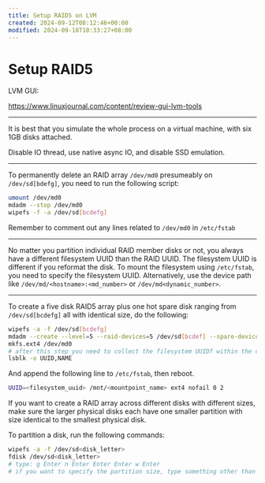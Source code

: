 ```yaml
---
title: Setup RAID5 on LVM
created: 2024-09-12T08:12:46+00:00
modified: 2024-09-18T10:33:27+08:00
---
```


# Setup RAID5

LVM GUI:

https://www.linuxjournal.com/content/review-gui-lvm-tools

---

It is best that you simulate the whole process on a virtual machine, with six 1GB disks attached.

Disable IO thread, use native async IO, and disable SSD emulation.

---

To permanently delete an RAID array `/dev/md0` presumeably on `/dev/sd[bdefg]`, you need to run the following script:

```bash
umount /dev/md0
mdadm --stop /dev/md0
wipefs -f -a /dev/sd[bcdefg]
```

Remember to comment out any lines related to `/dev/md0` in `/etc/fstab`

---

No matter you partition individual RAID member disks or not, you always have a different filesystem UUID than the RAID UUID. The filesystem UUID is different if you reformat the disk. To mount the filesystem using `/etc/fstab`, you need to specify the filesystem UUID. Alternatively, use the device path like `/dev/md/<hostname>:<md_number>` or `/dev/md<dynamic_number>`.

---

To create a five disk RAID5 array plus one hot spare disk ranging from `/dev/sd[bcdefg]` all with identical size, do the following:

```bash
wipefs -a -f /dev/sd[bcdefg]
mdadm --create --level=5 --raid-devices=5 /dev/sd[bcdef] --spare-devices=1 /dev/sdg
mkfs.ext4 /dev/md0
# after this step you need to collect the filesystem UUIDf within the command output, or from the output below
lsblk -o UUID,NAME
```

And append the following line to `/etc/fstab`, then reboot.

```bash
UUID=<filesystem_uuid> /mnt/<mountpoint_name> ext4 nofail 0 2
```

If you want to create a RAID array across different disks with different sizes, make sure the larger physical disks each have one smaller partition with size identical to the smallest physical disk.

To partition a disk, run the following commands:

```bash
wipefs -a -f /dev/sd<disk_letter>
fdisk /dev/sd<disk_letter>
# type: g Enter n Enter Enter Enter w Enter 
# if you want to specify the partition size, type something other than default after 'n'
```
